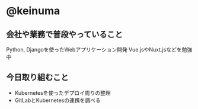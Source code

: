# @keinuma

## 会社や業務で普段やっていること

Python, Djangoを使ったWebアプリケーション開発
Vue.jsやNuxt.jsなどを勉強中


## 今日取り組むこと

- Kubernetesを使ったデプロイ周りの整理
- GitLabとKubernetesの連携を調べる

